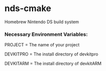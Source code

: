 # nds-cmake
Homebrew Nintendo DS build system

### Necessary Environment Variables:
PROJECT = The name of your project

DEVKITPRO = The install directory of devkitpro

DEVKITARM = The install directory of devkitARM
